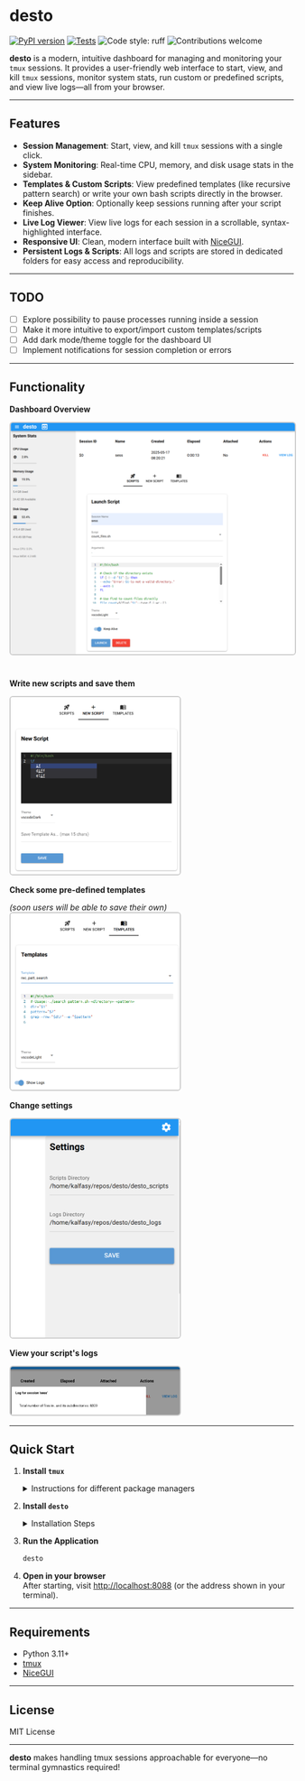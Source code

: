 # desto

[![PyPI version](https://badge.fury.io/py/desto.svg)](https://badge.fury.io/py/desto) [![Tests](https://github.com/kalfasyan/desto/actions/workflows/ci.yml/badge.svg)](https://github.com/kalfasyan/desto/actions/workflows/ci.yml) ![Code style: ruff](https://img.shields.io/badge/code%20style-ruff-blueviolet) ![Contributions welcome](https://img.shields.io/badge/contributions-welcome-brightgreen.svg?style=flat) 

**desto** is a modern, intuitive dashboard for managing and monitoring your `tmux` sessions. It provides a user-friendly web interface to start, view, and kill `tmux` sessions, monitor system stats, run custom or predefined scripts, and view live logs—all from your browser.

---

## Features

- **Session Management**: Start, view, and kill `tmux` sessions with a single click.
- **System Monitoring**: Real-time CPU, memory, and disk usage stats in the sidebar.
- **Templates & Custom Scripts**: View predefined templates (like recursive pattern search) or write your own bash scripts directly in the browser.
- **Keep Alive Option**: Optionally keep sessions running after your script finishes.
- **Live Log Viewer**: View live logs for each session in a scrollable, syntax-highlighted interface.
- **Responsive UI**: Clean, modern interface built with [NiceGUI](https://nicegui.io/).
- **Persistent Logs & Scripts**: All logs and scripts are stored in dedicated folders for easy access and reproducibility.

---

## TODO

- [ ] Explore possibility to pause processes running inside a session
- [ ] Make it more intuitive to export/import custom templates/scripts
- [ ] Add dark mode/theme toggle for the dashboard UI
- [ ] Implement notifications for session completion or errors

---

## Functionality

<div align="left">

**Dashboard Overview**

<img src="images/dashboard.png" alt="Dashboard Screenshot" title="Desto Dashboard" width="700" style="border:2px solid #ccc; border-radius:6px; margin-bottom:24px;"/>

**Write new scripts and save them**

<img src="images/new_script.png" alt="Custom Template" title="Custom Template" width="300" style="border:2px solid #ccc; border-radius:6px;"/>
  

**Check some pre-defined templates**  
  
*(soon users will be able to save their own)*  
<img src="images/example_template.png" alt="Custom Template" title="Custom Template" width="300" style="border:2px solid #ccc; border-radius:6px;"/>
   

**Change settings**  
  
<img src="images/settings.png" alt="Custom Template" title="Custom Template" width="300" style="border:2px solid #ccc; border-radius:6px;"/>
  

**View your script's logs**  
  
<img src="images/view_logs.png" alt="Custom Template" title="Custom Template" width="300" style="border:2px solid #ccc; border-radius:6px;"/>

</div>

---

## Quick Start

1. **Install `tmux`**  
   <details>
   <summary>Instructions for different package managers</summary>

   - **Debian/Ubuntu**  
     ```bash
     sudo apt install tmux
     ```
   - **Almalinux/Fedora**  
     ```bash
     sudo dnf install tmux
     ```
   - **Arch Linux**  
     ```bash
     sudo pacman -S tmux
     ```
   </details>

2. **Install `desto`**  
   <details>
   <summary>Installation Steps</summary>

   - With [uv](https://github.com/astral-sh/uv):
     ```bash
     uv add desto
     ```
   - With pip:
     ```bash
     pip install desto
     # or
     uv pip install desto
     ```
   </details>

3. **Run the Application**  
   ```bash
   desto
   ```

4. **Open in your browser**  
   After starting, visit [http://localhost:8088](http://localhost:8088) (or the address shown in your terminal).


---


## Requirements

- Python 3.11+
- [tmux](https://github.com/tmux/tmux)
- [NiceGUI](https://nicegui.io/)

---

## License

MIT License

---

**desto** makes handling tmux sessions approachable for everyone—no terminal gymnastics required!
